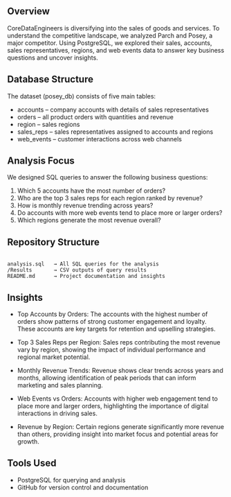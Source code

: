## Overview

CoreDataEngineers is diversifying into the sales of goods and services. To understand the competitive landscape, we analyzed Parch and Posey, a major competitor. Using PostgreSQL, we explored their sales, accounts, sales representatives, regions, and web events data to answer key business questions and uncover insights.

## Database Structure

The dataset (posey_db) consists of five main tables:

* accounts – company accounts with details of sales representatives  
* orders – all product orders with quantities and revenue  
* region – sales regions  
* sales_reps – sales representatives assigned to accounts and regions  
* web_events – customer interactions across web channels  

## Analysis Focus

We designed SQL queries to answer the following business questions:

1. Which 5 accounts have the most number of orders?  
2. Who are the top 3 sales reps for each region ranked by revenue?  
3. How is monthly revenue trending across years?  
4. Do accounts with more web events tend to place more or larger orders?  
5. Which regions generate the most revenue overall?  

## Repository Structure

```

analysis.sql   → All SQL queries for the analysis
/Results       → CSV outputs of query results
README.md      → Project documentation and insights

```

## Insights

* Top Accounts by Orders: The accounts with the highest number of orders show patterns of strong customer engagement and loyalty. These accounts are key targets for retention and upselling strategies.  

* Top 3 Sales Reps per Region: Sales reps contributing the most revenue vary by region, showing the impact of individual performance and regional market potential.  

* Monthly Revenue Trends: Revenue shows clear trends across years and months, allowing identification of peak periods that can inform marketing and sales planning.  

* Web Events vs Orders: Accounts with higher web engagement tend to place more and larger orders, highlighting the importance of digital interactions in driving sales.  

* Revenue by Region: Certain regions generate significantly more revenue than others, providing insight into market focus and potential areas for growth.  

## Tools Used

* PostgreSQL for querying and analysis  
* GitHub for version control and documentation  
